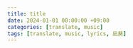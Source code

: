 ```yaml
---
title: title
date: 2024-01-01 00:00:00 +09:00
categories: [translate, music]
tags: [translate, music, lyrics, 凪葵]
---
```

